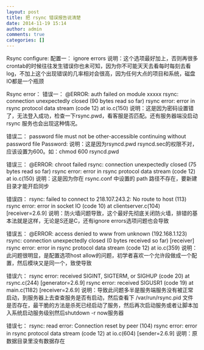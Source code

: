 ```yaml
---
layout: post
title: 把 rsync 错误报告说清楚 
date: 2014-11-19 15:14
author: admin
comments: true
categories: []
---
```

Rsync configure:
配置一：
ignore errors
说明：这个选项最好加上，否则再很多crontab的时候往往发生错误你也未可知，因为你不可能天天去看每时每刻去看log，不加上这个出现错误的几率相对会很高，因为任何大点的项目和系统，磁盘IO都是一个瓶颈
 
Rsync error： 
错误一： 
@ERROR: auth failed on module xxxxx 
rsync: connection unexpectedly closed (90 bytes read so far) 
rsync error: error in rsync protocol data stream (code 12) at io.c(150) 
说明：这是因为密码设置错了，无法登入成功，检查一下rsync.pwd，看客服是否匹配。还有服务器端没启动rsync 服务也会出现这种情况。

错误二： 
password file must not be other-accessible 
continuing without password file 
Password: 
说明：这是因为rsyncd.pwd rsyncd.sec的权限不对，应该设置为600。如：chmod 600 rsyncd.pwd

错误三： 
@ERROR: chroot failed 
rsync: connection unexpectedly closed (75 bytes read so far) 
rsync error: error in rsync protocol data stream (code 12) at io.c(150) 
说明：这是因为你在 rsync.conf 中设置的 path 路径不存在，要新建目录才能开启同步

错误四： 
rsync: failed to connect to 218.107.243.2: No route to host (113) 
rsync error: error in socket IO (code 10) at clientserver.c(104) [receiver=2.6.9] 
说明：防火墙问题导致，这个最好先彻底关闭防火墙，排错的基本法就是这样，无论是S还是C，还有ignore errors选项问题也会导致
 
错误五：
@ERROR: access denied to www from unknown (192.168.1.123)
rsync: connection unexpectedly closed (0 bytes received so far) [receiver]
rsync error: error in rsync protocol data stream (code 12) at io.c(359)
说明：此问题很明显，是配置选项host allow的问题，初学者喜欢一个允许段做成一个配置，然后模块又是同一个，致使导致

错误六：
rsync error: received SIGINT, SIGTERM, or SIGHUP (code 20) at rsync.c(244) [generator=2.6.9]
rsync error: received SIGUSR1 (code 19) at main.c(1182) [receiver=2.6.9]
说明：导致此问题多半是服务端服务没有被正常启动，到服务器上去查查服务是否有启动，然后查看下 /var/run/rsync.pid 文件是否存在，最干脆的方法是杀死已经启动了服务，然后再次启动服务或者让脚本加入系统启动服务级别然后shutdown -r now服务器

错误七：
rsync: read error: Connection reset by peer (104)
rsync error: error in rsync protocol data stream (code 12) at io.c(604) [sender=2.6.9]
说明：原数据目录里没有数据存在
